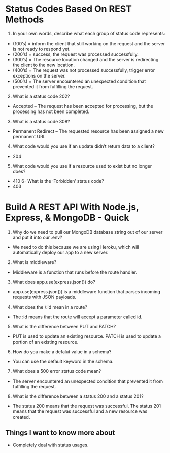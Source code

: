 # Status Codes Based On REST Methods
1. In your own words, describe what each group of status code represents:

- (100’s) = inform the client that  still working on the request and the server is not ready to respond yet.
- (200’s) = success, the request was processed successfully.
- (300’s) = The resource location changed and the server is redirecting the client to the new location.
- (400’s) = The request was not processed successfully, trigger error exceptions on the server.
- (500’s) = The server encountered an unexpected condition that prevented it from fulfilling the request.
2. What is a status code 202?
- Accepted – The request has been accepted for processing, but the processing has not been completed.
3. What is a status code 308?
- Permanent Redirect – The requested resource has been assigned a new permanent URI.
4. What code would you use if an update didn’t return data to a client?
- 204
5. What code would you use if a resource used to exist but no longer does?
- 410
6- What is the ‘Forbidden’ status code?
- 403
# Build A REST API With Node.js, Express, & MongoDB - Quick
1. Why do we need to pull our MongoDB database string out of our server and put it into our .env?
- We need to do this because we are using Heroku, which will automatically deploy our app to a new server.
2. What is middleware?
- Middleware is a function that runs before the route handler.
3. What does app.use(express.json()) do?
- app.use(express.json()) is a middleware function that parses incoming requests with JSON payloads.
4. What does the /:id mean in a route?
- The :id means that the route will accept a parameter called id.
5. What is the difference between PUT and PATCH?
- PUT is used to update an existing resource. PATCH is used to update a portion of an existing resource.
6. How do you make a defalut value in a schema?
- You can use the default keyword in the schema.
7. What does a 500 error status code mean?
- The server encountered an unexpected condition that prevented it from fulfilling the request.
8. What is the difference between a status 200 and a status 201?
- The status 200 means that the request was successful. The status 201 means that the request was successful and a new resource was created.


## Things I want to know more about
- Completely deal with status usages.
